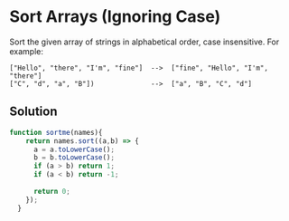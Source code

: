 # Sort Arrays (Ignoring Case)

Sort the given array of strings in alphabetical order, case insensitive. For example:
```
["Hello", "there", "I'm", "fine"]  -->  ["fine", "Hello", "I'm", "there"]
["C", "d", "a", "B"])              -->  ["a", "B", "C", "d"]
```

## Solution

```javascript
function sortme(names){
    return names.sort((a,b) => {
      a = a.toLowerCase();
      b = b.toLowerCase();
      if (a > b) return 1;
      if (a < b) return -1;
      
      return 0;
    }); 
  }
```
